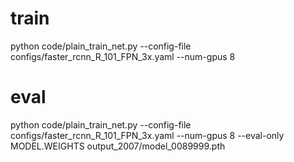 # train
python code/plain_train_net.py --config-file configs/faster_rcnn_R_101_FPN_3x.yaml --num-gpus 8
# eval
python code/plain_train_net.py --config-file configs/faster_rcnn_R_101_FPN_3x.yaml --num-gpus 8 --eval-only MODEL.WEIGHTS output_2007/model_0089999.pth